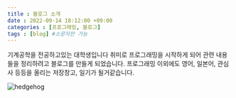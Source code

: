 ```yaml
---
title : 블로그 소개
date : 2022-09-14 18:12:00 +09:00
categories : [프로그래밍, 블로그]
tags : [blog] #소문자만 가능
---
```


기계공학을 전공하고있는 대학생입니다
취미로 프로그래밍을 시작하게 되어 관련 내용들을 정리하려고 블로그를 만들게 되었습니다.
프로그래밍 이외에도 영어, 일본어, 관심사 등등을 올리는 저장창고, 일기가 될거같습니다.

![hedgehog](https://user-images.githubusercontent.com/66399742/190371827-be40805b-b961-4a9e-942a-0db214892704.jpg)
